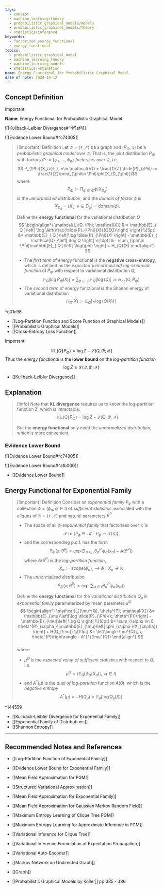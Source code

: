 ```yaml
---
tags:
  - concept
  - machine_learning/theory
  - probabilistic_graphical_models/models
  - probabilistic_graphical_models/theory
  - statistics/inference
keywords:
  - factorized_energy_functional
  - energy_functional
topics:
  - probabilistic_graphical_model
  - machine_learning_theory
  - machine_learning_models
  - statistics/estimation
name: Energy Functional for Probabilistic Graphical Model
date of note: 2024-10-12
---
```


## Concept Definition

>[!important]
>**Name**: Energy Functional for Probabilistic Graphical Model

![[Kullback-Leibler Divergence#^4f1ef4]]

![[Evidence Lower Bound#^c74005]]


>[!important] Definition
>Let $\mathcal{G} = (\mathcal{V}, \mathcal{E})$ be a graph and $(P_{\Phi}, \mathcal{G})$ be a *probabilistic graphical model* over $\mathcal{G}$. That is, the  joint distribution  $P_{\Phi}$ with factors $\Phi := \left\{ \phi_{1} \,{,}\ldots{,}\, \phi_{K}\right\}$  *factorizes over* $\mathcal{G}$, i.e. $$
> P_{\Phi}(X_{v}\,,\, v\in \mathcal{V}) = \frac{1}{Z} \tilde{P}_{\Phi} := \frac{1}{Z}\prod_{\phi\in \Phi}\phi(X_{D_{\phi}})$$ 
>where $$ \tilde{P}_{\Phi} := \prod_{\phi\in \Phi}\phi(X_{D_{\phi}})$$ is the *unnormalized distribution*, and the *domain of factor* $\phi$ is $$X_{D_{\phi}} = (X_{v}, \; v\in D_{\phi}) = \text{domain}(\phi).$$
>
>
>Define the **energy functional** for the variational distribution $Q$ 
>$$
>\begin{align*}
>\mathcal{L}(Q, \Phi; \mathcal{X}) &:= \mathbb{E}_{ Q }\left[ \log \left(\frac{\tilde{P}_{\Phi}(X)}{Q(X)}\right) \right] \\[5pt]
>&= \mathbb{E}_{ Q }\left[\log \tilde{P}_{\Phi}(X) \right]  - \mathbb{E}_{ \mathcal{Q} }\left[  \log Q \right] \\[10pt]
>&= \sum_{\phi\in \Phi}\mathbb{E}_{ Q }\left[  \log(\phi) \right] + H_{Q}(X)
\end{align*}
>$$
>- The *first term* of energy functional is the **negative cross-entropy**, which is defined as the *expected (unnormalized) log-likelhood function* of $\tilde{P}_{\Phi}$ with respect to variational distribution $Q$, $$\mathbb{E}_{ Q }\left[\log \tilde{P}_{\Phi}(X) \right] = \sum_{\phi\in \Phi}\mathbb{E}_{ Q }\left[  \log(\phi) \right] := H_{ce}(Q, \tilde{P}_{\Phi})$$
>- The *second term* of energy functional is the Shanon energy of variational distribution $$H_{Q}(X) := \mathbb{E}_{ Q }\left[  -\log(Q(X)) \right]$$

^c01c98

- [[Log-Partition Function and Score Function of Graphical Models]]
- [[Probabilistic Graphical Models]] 
- [[Cross-Entropy Loss Function]]


>[!important]
>$$
>\mathbb{KL}\left( Q \left\|\right. P_{\Phi} \right) = \log Z - \mathcal{L}(Q, \Phi; \mathcal{X}) 
>$$
>Thus the *energy functional* is the **lower bound** on the *log-partition function*
>$$
>\log Z \ge \mathcal{L}(\mathcal{Q}, \Phi; \mathcal{X}) 
>$$

- [[Kullback-Leibler Divergence]]


## Explanation

>[!info]
>Note that **KL divergence** requires us to know the log-partition function $Z$, which is intractable.
>$$
>\mathbb{KL}\left( Q \left\|\right. P_{\Phi} \right) = \log Z - \mathcal{L}(Q, \Phi; \mathcal{X}) 
>$$
>
>But the **energy functional** only need the *unnormalized distribution*, which is more convenient.


### Evidence Lower Bound

![[Evidence Lower Bound#^c74005]]

![[Evidence Lower Bound#^afb000]]

- [[Evidence Lower Bound]]


## Energy Functional for Exponential Family

>[!important] Definition
>Consider an *exponential family* $P_{\phi}$ with a collection $\phi = (\phi_{\alpha}, \alpha \in I)$ of *sufficient statistics* associated with the *cliques* of $\mathcal{G} = (\mathcal{V}, \mathcal{E})$ and natural parameters $\theta^{P}$
>- The space of all *$\phi$-exponential family* that factorizes over $\mathcal{G}$ is $$\mathscr{P} := \left\{P_{\phi} \in \mathcal{M}:  P_{\phi} \vDash \mathcal{I}(\mathcal{G}) \right\}$$ 
>- and the corresponding p.d.f. has the form $$P_{\Phi}(x; \theta^{P}) = \exp \left(\sum_{\alpha \in I} \theta^{P}_{\alpha }\,\phi_{\alpha }(x_{\alpha}) - A(\theta^{P})\right)$$ where  $A(\theta^{P})$ is the *log-partition function*, $$X_{\alpha}:= \text{scope}(\phi_{\alpha}),\; \implies\; \phi: X_{\alpha} \to \mathbb{R}$$
>- The *unnormalized distribution* $$\tilde{P}_{\Phi}(x; \theta^{P}) = \exp \left(\sum_{\alpha \in I} \theta^{P}_{\alpha }\,\phi_{\alpha }(x_{\alpha})\right)$$
>
>Define the **energy functional** for the *variational distribution* $Q_{\mu}$ in *exponential family* parameterized by mean parameter $\mu^{Q}$
>$$
>\begin{align*}
>\mathcal{L}(\mu^{Q}, \theta^{P}; \mathcal{X}) &= \mathbb{E}_{\mu}\left[\log \tilde{P}_{\Phi}(x; \theta^{P})\right]  - \mathbb{E}_{\mu}\left[  \log Q \right] \\[10pt]
>&= \sum_{\alpha \in I} \theta^{P}_{\alpha }\;\mathbb{E}_{\mu}\left[  \phi_{\alpha }(X_{\alpha}) \right]  + H(Q_{\mu}) \\[10pt]
>&= \left\langle  \mu^{Q}\,,\, \theta^{P}\right\rangle - A^{*}(\mu^{Q})
\end{align*}
>$$   
>where 
>- $\mu^{Q}$ is the *expected value of sufficient statistics* with respect to $Q$, i.e. $$\mu^{Q} = (\mathbb{E}_{Q}\left[\phi_{\alpha }(X_{\alpha}) \right], \;\; \alpha\in I)$$
>- and $A^{*}(\mu)$ is the *dual of log-partition* function $A(\theta)$, which is the *negative entropy* $$A^{*}(\mu) = -H(Q_{\mu}) = \mathbb{E}_{ \mu }\left[  \log Q_{\mu}(X) \right]$$

^144559

- [[Kullback-Leibler Divergence for Exponential Family]]
- [[Exponential Family of Distributions]]
- [[Shannon Entropy]]




-----------
##  Recommended Notes and References




- [[Log-Partition Function of Exponential Family]]
- [[Evidence Lower Bound for Exponential Family]]


- [[Mean Field Approximation for PGM]]
- [[Structured Variational Approximation]]
- [[Mean Field Approximation for Exponential Family]]
- [[Mean Field Approximation for Gaussian Markov Random Field]]

- [[Maximum Entropy Learning of Clique Tree PGM]]
- [[Maximum Entropy Learning for Approximate Inference in PGM]]
- [[Variational Inference for Clique Tree]]
- [[Variational Inference Formulation of Expectation Propagation]]
- [[Variational Auto-Encoder]]



- [[Markov Network on Undirected Graph]]
- [[Graph]]

- [[Probabilistic Graphical Models by Koller]] pp 385 - 386